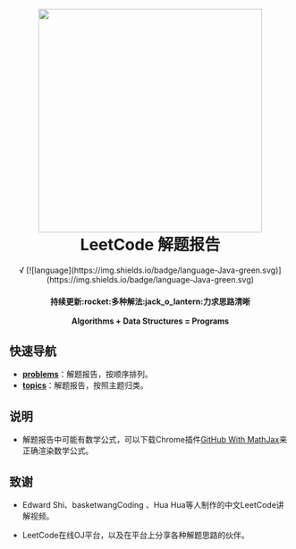 <h1 align="center">
  <br>
  <a href="https://github.com/conghuaicai/leetcode">
  <img src="https://media-1253434227.cos.ap-chengdu.myqcloud.com/2018-04-10-035523.jpg" width="400"></a>
  <br>
  LeetCode 解题报告
  <br>
</h1>

<div align="center">
√
[![language](https://img.shields.io/badge/language-Java-green.svg)](https://img.shields.io/badge/language-Java-green.svg)

</div>

<h4 align="center">
   持续更新:rocket:多种解法:jack_o_lantern:力求思路清晰
  <br><br>
  Algorithms + Data Structures = Programs
</h4>

## 快速导航

- [**problems**](https://github.com/conghuaicai/leetcode/tree/master/problems)：解题报告，按顺序排列。
- [**topics**](https://github.com/conghuaicai/leetcode/tree/master/topics)：解题报告，按照主题归类。

## 说明

- 解题报告中可能有数学公式，可以下载Chrome插件[GitHub With MathJax](https://chrome.google.com/webstore/detail/github-with-mathjax/ioemnmodlmafdkllaclgeombjnmnbima)来正确渲染数学公式。

## 致谢

- Edward Shi、basketwangCoding 、Hua Hua等人制作的中文LeetCode讲解视频。

- LeetCode在线OJ平台，以及在平台上分享各种解题思路的伙伴。

  ​

